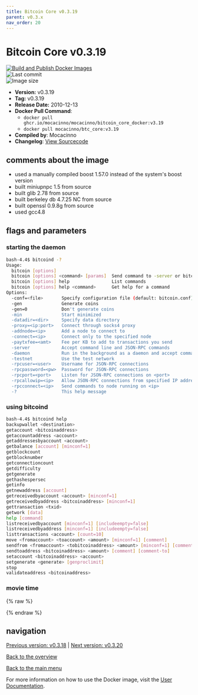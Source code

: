 ```yaml
---
title: Bitcoin Core v0.3.19
parent: v0.3.x
nav_order: 20
---
```


# Bitcoin Core v0.3.19

[![Build and Publish Docker Images](https://github.com/mocacinno/bitcoin_core_docker/actions/workflows/build-and-publish.yml/badge.svg?branch=v3.19)](https://github.com/mocacinno/bitcoin_core_docker/actions/workflows/build-and-publish.yml)  
![Last commit](https://badgen.net/github/last-commit/mocacinno/bitcoin_core_docker/v3.19)  
![Image size](https://badgen.net/docker/size/mocacinno/btc_core/v3.19?color=green)  

- **Version:** v0.3.19
- **Tag:** v0.3.19
- **Release Date:** 2010-12-13
- **Docker Pull Command**:
  - `docker pull ghcr.io/mocacinno/mocacinno/bitcoin_core_docker:v3.19`
  - `docker pull mocacinno/btc_core:v3.19`
- **Compiled by**: Mocacinno
- **Changelog**: [View Sourcecode](https://github.com/bitcoin/bitcoin/tree/v0.3.19)

## comments about the image

- used a manually compiled boost 1.57.0 instead of the system's boost version
- built miniupnpc 1.5 from source
- built glib 2.78 from source
- built berkeley db 4.7.25 NC from source
- built openssl 0.9.8g from source
- used gcc4.8

## flags and parameters

### starting the daemon

```bash
bash-4.4$ bitcoind -?
Usage:
  bitcoin [options]
  bitcoin [options] <command> [params]  Send command to -server or bitcoind
  bitcoin [options] help                List commands
  bitcoin [options] help <command>      Get help for a command
Options:
  -conf=<file>       Specify configuration file (default: bitcoin.conf)
  -gen               Generate coins
  -gen=0             Don't generate coins
  -min               Start minimized
  -datadir=<dir>     Specify data directory
  -proxy=<ip:port>   Connect through socks4 proxy
  -addnode=<ip>      Add a node to connect to
  -connect=<ip>      Connect only to the specified node
  -paytxfee=<amt>    Fee per KB to add to transactions you send
  -server            Accept command line and JSON-RPC commands
  -daemon            Run in the background as a daemon and accept commands
  -testnet           Use the test network
  -rpcuser=<user>    Username for JSON-RPC connections
  -rpcpassword=<pw>  Password for JSON-RPC connections
  -rpcport=<port>    Listen for JSON-RPC connections on <port>
  -rpcallowip=<ip>   Allow JSON-RPC connections from specified IP address
  -rpcconnect=<ip>   Send commands to node running on <ip>
  -?                 This help message
```

### using bitcoind

```bash
bash-4.4$ bitcoind help
backupwallet <destination>
getaccount <bitcoinaddress>
getaccountaddress <account>
getaddressesbyaccount <account>
getbalance [account] [minconf=1]
getblockcount
getblocknumber
getconnectioncount
getdifficulty
getgenerate
gethashespersec
getinfo
getnewaddress [account]
getreceivedbyaccount <account> [minconf=1]
getreceivedbyaddress <bitcoinaddress> [minconf=1]
gettransaction <txid>
getwork [data]
help [command]
listreceivedbyaccount [minconf=1] [includeempty=false]
listreceivedbyaddress [minconf=1] [includeempty=false]
listtransactions <account> [count=10]
move <fromaccount> <toaccount> <amount> [minconf=1] [comment]
sendfrom <fromaccount> <tobitcoinaddress> <amount> [minconf=1] [comment] [comment-to]
sendtoaddress <bitcoinaddress> <amount> [comment] [comment-to]
setaccount <bitcoinaddress> <account>
setgenerate <generate> [genproclimit]
stop
validateaddress <bitcoinaddress>
```

### movie time

{% raw %}
<link rel="stylesheet" href="https://mocacinno.com/asciinema-player.css">
   <div id="fullnode"></div>
   <script src="https://mocacinno.com/asciinema-player.min.js"></script>
   <script>
      AsciinemaPlayer.create('./casts/v0.3.19.cast', document.getElementById('fullnode'));
   </script>
{% endraw %}

## navigation

[Previous version: v0.3.18](./v3.18.md) | [Next version: v0.3.20](./v3.20.md)

[Back to the overview](./Readme.md)

[Back to the main menu](../Readme.md)

For more information on how to use the Docker image, visit the [User Documentation](../userdocs/Readme.md).

